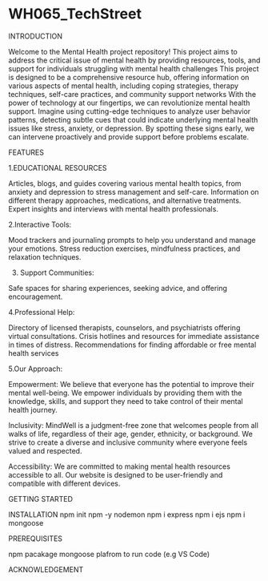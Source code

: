 ﻿# WH065_TechStreet
INTRODUCTION

Welcome to the Mental Health project repository! This project aims to address the critical issue of mental health by providing resources, tools, and support for individuals struggling with mental health challenges
This project is designed to be a comprehensive resource hub, offering information on various aspects of mental health, including coping strategies, therapy techniques, self-care practices, and community support networks
 With the power of technology at our fingertips, we
can revolutionize mental health support. Imagine using cutting-edge techniques to analyze user
behavior patterns, detecting subtle cues that could indicate underlying mental health issues like
stress, anxiety, or depression. By spotting these signs early, we can intervene proactively and
provide support before problems escalate.


FEATURES

1.EDUCATIONAL RESOURCES

Articles, blogs, and guides covering various mental health topics, from anxiety and depression to stress management and self-care.
Information on different therapy approaches, medications, and alternative treatments.
Expert insights and interviews with mental health professionals.

2.Interactive Tools:

Mood trackers and journaling prompts to help you understand and manage your emotions.
Stress reduction exercises, mindfulness practices, and relaxation techniques.

3. Support Communities:

Safe spaces for sharing experiences, seeking advice, and offering encouragement.

4.Professional Help:

Directory of licensed therapists, counselors, and psychiatrists offering virtual consultations.
Crisis hotlines and resources for immediate assistance in times of distress.
Recommendations for finding affordable or free mental health services

5.Our Approach:

Empowerment: We believe that everyone has the potential to improve their mental well-being. We empower individuals by providing them with the knowledge, skills, and support they need to take control of their mental health journey.

Inclusivity: MindWell is a judgment-free zone that welcomes people from all walks of life, regardless of their age, gender, ethnicity, or background. We strive to create a diverse and inclusive community where everyone feels valued and respected.

Accessibility: We are committed to making mental health resources accessible to all. Our website is designed to be user-friendly and compatible with different devices.



GETTING STARTED

INSTALLATION
npm init
npm -y nodemon
npm i express
npm i ejs
npm i mongoose


PREREQUISITES

npm pacakage
mongoose
plafrom to run code (e.g VS Code)


ACKNOWLEDGEMENT
